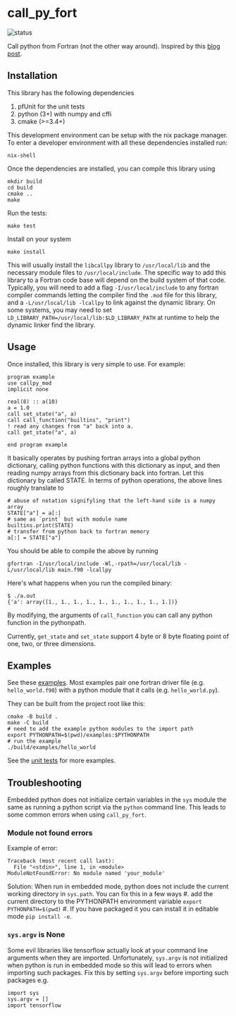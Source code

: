 # call_py_fort

![status](https://github.com/VulcanClimateModeling/call_py_fort/workflows/Check/badge.svg)

Call python from Fortran (not the other way around). Inspired by this [blog
post](https://www.noahbrenowitz.com/post/calling-fortran-from-python/).

## Installation

This library has the following dependencies
1. pfUnit for the unit tests
1. python (3+) with numpy and cffi
1. cmake (>=3.4+)

This development environment can be setup with the nix package manager. To
enter a developer environment with all these dependencies installed run:

    nix-shell

Once the dependencies are installed, you can compile this library using

    mkdir build
    cd build 
    cmake ..
    make

Run the tests:

    make test

Install on your system

    make install

This will usually install the `libcallpy` library to `/usr/local/lib` and the
necessary module files to `/usr/local/include`. The specific way to add this
library to a Fortran code base will depend on the build system of that code.
Typically, you will need to add a flag `-I/usr/local/include` to any fortran
compiler commands letting the compiler find the `.mod` file for this library,
and a `-L/usr/local/lib -lcallpy` to link against the dynamic library. On
some systems, you may need to set
`LD_LIBRARY_PATH=/usr/local/lib:$LD_LIBRARY_PATH` at runtime to help the
dynamic linker find the library.

## Usage

Once installed, this library is very simple to use. For example:
```
program example
use callpy_mod
implicit none

real(8) :: a(10)
a = 1.0
call set_state("a", a)
call call_function("builtins", "print")
! read any changes from "a" back into a.
call get_state("a", a)

end program example
```

It basically operates by pushing fortran arrays into a global python
dictionary, calling python functions with this dictionary as input, and then
reading numpy arrays from this dictionary back into fortran. Let this
dictionary by called STATE. In terms of python operations, the above lines
roughly translate to

    # abuse of notation signifyling that the left-hand side is a numpy array
    STATE["a"] = a[:]
    # same as `print` but with module name
    builtins.print(STATE)
    # transfer from python back to fortran memory
    a[:] = STATE["a"]

You should be able to compile the above by running

    gfortran -I/usr/local/include -Wl,-rpath=/usr/local/lib -L/usr/local/lib main.f90 -lcallpy
    
Here's what happens when you run the compiled binary:
```
$ ./a.out 
{'a': array([1., 1., 1., 1., 1., 1., 1., 1., 1., 1.])}
```


By modifying, the arguments of `call_function` you can call any python
function in the pythonpath.

Currently, `get_state` and `set_state` support 4 byte or 8 byte floating
point of one, two, or three dimensions.

## Examples

See these [examples](/examples). Most examples pair one fortran driver file
(e.g. `hello_world.f90`) with a python module that it calls (e.g. `hello_world.py`).

They can be built from the project root like this:

```
cmake -B build .
make -C build
# need to add the example python modules to the import path
export PYTHONPATH=$(pwd)/examples:$PYTHONPATH
# run the example
./build/examples/hello_world
```

See the [unit tests](/test/test_call_py_fort.pfunit) for more examples.

## Troubleshooting

Embedded python does not initialize certain variables in the `sys` module the
same as running a python script via the `python` command line. This leads to
some common errors when using `call_py_fort`.

### Module not found errors

Example of error:
```
Traceback (most recent call last):
  File "<stdin>", line 1, in <module>
ModuleNotFoundError: No module named 'your_module'
```

Solution: When run in embedded mode, python does not include the current working
directory in `sys.path`. You can fix this in a few ways
#. add the current directory to the PYTHONPATH environment variable `export PYTHONPATH=$(pwd)`
#. If you have packaged it you can install it in editable mode `pip install
-e`.

### `sys.argv` is None

Some evil libraries like tensorflow actually look at your command line
arguments when they are imported. Unfortunately, `sys.argv` is not initialized
when python is run in embedded mode so this will lead to errors when importing
such packages. Fix this by setting `sys.argv` before importing such packages
e.g.
```
import sys
sys.argv = []
import tensorflow
```

